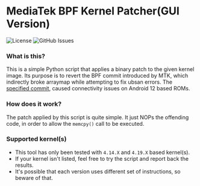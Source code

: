 # MediaTek BPF Kernel Patcher(GUI Version)
![License](https://img.shields.io/github/license/R0rt1z2/mtk-bpf-patcher)
![GitHub Issues](https://img.shields.io/github/issues-raw/Hy1Fly/mtk-bpf-patcher-GUI?color=red)

### What is this?
This is a simple Python script that applies a binary patch to the given kernel image. Its purpose is to revert the BPF commit introduced by MTK, which indirectly broke arraymap while attempting to fix ubsan errors. The [specified commit](https://gist.github.com/R0rt1z2/8af7735c6c3802148fa4da61b3cba506), caused connectivity issues on Android 12 based ROMs.

### How does it work?
The patch applied by this script is quite simple. It just NOPs the offending code, in order to allow the `memcpy()` call to be executed.

### Supported kernel(s)
* This tool has only been tested with `4.14.X` and `4.19.X` based kernel(s).
* If your kernel isn't listed, feel free to try the script and report back the results.
* It's possible that each version uses different set of instructions, so beware of that.